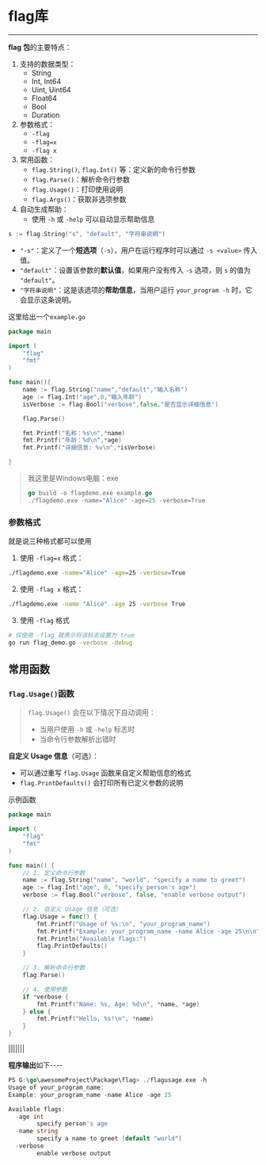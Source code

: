 # flag库



---

**flag 包**的主要特点：

1. 支持的数据类型：
   - String
   - Int, Int64
   - Uint, Uint64
   - Float64
   - Bool
   - Duration
2. 参数格式：
   - `-flag`
   - `-flag=x`
   - `-flag x`
3. 常用函数：
   - `flag.String()`, `flag.Int()` 等：定义新的命令行参数
   - `flag.Parse()`：解析命令行参数
   - `flag.Usage()`：打印使用说明
   - `flag.Args()`：获取非选项参数
4. 自动生成帮助：
   - 使用 `-h` 或 `-help` 可以自动显示帮助信息



```go
s := flag.String("s", "default", "字符串说明")
```

- `"-s"`：定义了一个**短选项**（`-s`），用户在运行程序时可以通过 `-s <value>` 传入值。
- `"default"`：设置该参数的**默认值**，如果用户没有传入 `-s` 选项，则 `s` 的值为 `"default"`。
- `"字符串说明"`：这是该选项的**帮助信息**，当用户运行 `your_program -h` 时，它会显示这条说明。



这里给出一个`example.go`

```go
package main

import (
	"flag"
	"fmt"
)

func main(){
	name := flag.String("name","default","输入名称")
	age := flag.Int("age",0,"输入年龄")
	isVerbose := flag.Bool("verbose",false,"是否显示详细信息")

	flag.Parse()

	fmt.Printf("名称：%s\n",*name)
	fmt.Printf("年龄：%d\n",*age)
	fmt.Printf("详细信息: %v\n",*isVerbose)

}
```

> 我这里是Windows电脑：exe
> ```go
> go build -o flagdemo.exe example.go
> ./flagdemo.exe -name="Alice" -age=25 -verbose=True
> ```

### 参数格式

就是说三种格式都可以使用

1. 使用 `-flag=x` 格式：

```bash
./flagdemo.exe -name="Alice" -age=25 -verbose=True
```

2. 使用 `-flag x` 格式：

```bash
./flagdemo.exe -name "Alice" -age 25 -verbose True
```

3. 使用 `-flag` 格式

```bash
# 仅使用 -flag 就表示将该标志设置为 true
go run flag_demo.go -verbose -debug
```



## 常用函数

### `flag.Usage()`函数

> `flag.Usage()` 会在以下情况下自动调用：
>
> - 当用户使用 `-h` 或 `-help` 标志时
> - 当命令行参数解析出错时

**自定义 Usage 信息**（可选）：

- 可以通过重写 `flag.Usage` 函数来自定义帮助信息的格式
- `flag.PrintDefaults()` 会打印所有已定义参数的说明

示例函数

```go
package main

import (
    "flag"
    "fmt"
)

func main() {
    // 1. 定义命令行参数
    name := flag.String("name", "world", "specify a name to greet")
    age := flag.Int("age", 0, "specify person's age")
    verbose := flag.Bool("verbose", false, "enable verbose output")

    // 2. 自定义 Usage 信息（可选）
    flag.Usage = func() {
        fmt.Printf("Usage of %s:\n", "your_program_name")
        fmt.Printf("Example: your_program_name -name Alice -age 25\n\n")
        fmt.Println("Available flags:")
        flag.PrintDefaults()
    }

    // 3. 解析命令行参数
    flag.Parse()

    // 4. 使用参数
    if *verbose {
        fmt.Printf("Name: %s, Age: %d\n", *name, *age)
    } else {
        fmt.Printf("Hello, %s!\n", *name)
    }
}
```

|||||||

**程序输出**如下----

```go
PS G:\go\awesomeProject\Package\flag> ./flagusage.exe -h
Usage of your_program_name:
Example: your_program_name -name Alice -age 25

Available flags:
  -age int
        specify person's age
  -name string
        specify a name to greet (default "world")
  -verbose
        enable verbose output
```

